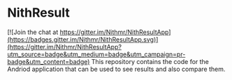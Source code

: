 # NithResult

[![Join the chat at https://gitter.im/Nithmr/NithResultApp](https://badges.gitter.im/Nithmr/NithResultApp.svg)](https://gitter.im/Nithmr/NithResultApp?utm_source=badge&utm_medium=badge&utm_campaign=pr-badge&utm_content=badge)
This repository contains the code for the Andriod application that can be used to see results and also compare them.
